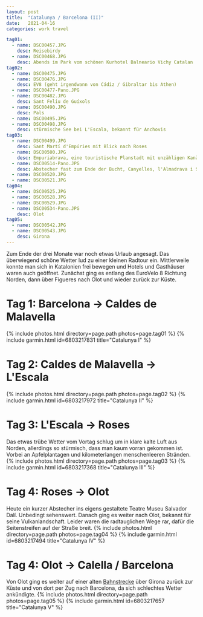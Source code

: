 ```yaml
---
layout: post
title:  "Catalunya / Barcelona (II)"
date:   2021-04-16
categories: work travel

tag01:
  - name: DSC00457.JPG
    desc: Reisebirdy
  - name: DSC00468.JPG
    desc: Abends im Park vom schönen Kurhotel Balneario Vichy Catalan
tag02:
  - name: DSC00475.JPG
  - name: DSC00476.JPG
    desc: EV8 (geht irgendwann von Cádiz / Gibraltar bis Athen)
  - name: DSC00477-Pano.JPG
  - name: DSC00482.JPG
    desc: Sant Feliu de Guíxols
  - name: DSC00490.JPG
    desc: Pals
  - name: DSC00495.JPG
  - name: DSC00498.JPG
    desc: stürmische See bei L'Escala, bekannt für Anchovis
tag03:
  - name: DSC00499.JPG
    desc: Sant Martí d'Empúries mit Blick nach Roses
  - name: DSC00500.JPG
    desc: Empuriabrava, eine touristische Planstadt mit unzähligen Kanälen
  - name: DSC00514-Pano.JPG
    desc: Abstecher fast zum Ende der Bucht, Canyelles, l'Almadrava i Santa Rosa de Puig-rom
  - name: DSC00520.JPG
  - name: DSC00521.JPG
tag04:
  - name: DSC00525.JPG
  - name: DSC00528.JPG
  - name: DSC00529.JPG
  - name: DSC00534-Pano.JPG
    desc: Olot
tag05:
  - name: DSC00542.JPG
  - name: DSC00543.JPG
    desc: Girona
---
```

Zum Ende der drei Monate war noch etwas Urlaub angesagt. Das überwiegend schöne Wetter lud zu einer kleinen Radtour ein. Mittlerweile konnte man sich in Katalonien frei bewegen und Hotels und Gasthäuser waren auch geöffnet. Zunächst ging es entlang des EuroVelo 8 Richtung Norden, dann über Figueres nach Olot und wieder zurück zur Küste.
# Tag 1: Barcelona → Caldes de Malavella
{% include photos.html directory=page.path photos=page.tag01 %}
{% include garmin.html id=6803217831 title="Catalunya I" %}
# Tag 2: Caldes de Malavella → L'Escala
{% include photos.html directory=page.path photos=page.tag02 %}
{% include garmin.html id=6803217972 title="Catalunya II" %}
# Tag 3: L'Escala → Roses
Das etwas trübe Wetter vom Vortag schlug um in klare kalte Luft aus Norden, allerdings so stürmisch, dass man kaum vorran gekommen ist. Vorbei an Apfelplantagen und kilometerlangen menschenleeren Stränden.
{% include photos.html directory=page.path photos=page.tag03 %}
{% include garmin.html id=6803217368 title="Catalunya III" %}
# Tag 4: Roses → Olot
Heute ein kurzer Abstecher ins eigens gestaltete Teatre Museu Salvador Dalí. Unbedingt sehenswert. Danach ging es weiter nach Olot, bekannt für seine Vulkanlandschaft. Leider waren die radtauglichen Wege rar, dafür die Seitenstreifen auf der Straße breit.
{% include photos.html directory=page.path photos=page.tag04 %}
{% include garmin.html id=6803217494 title="Catalunya IV" %}
# Tag 4: Olot → Calella / Barcelona
Von Olot ging es weiter auf einer alten [Bahnstrecke](https://www.viasverdes.com/) über Girona zurück zur Küste und von dort per Zug nach Barcelona, da sich schlechtes Wetter ankündigte.
{% include photos.html directory=page.path photos=page.tag05 %}
{% include garmin.html id=6803217657 title="Catalunya V" %}